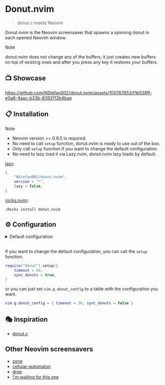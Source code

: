 # Donut.nvim

> donut.c meets Neovim

Donut.nvim is the Neovim screensaver that spawns a spinning donut in each opened Neovim window.

> [!NOTE]
>
> donut.nvim does not change any of the buffers, it just creates new buffers on top of existing ones
and after you press any key it restores your buffers.

## 📺 Showcase

https://github.com/NStefan002/donut.nvim/assets/100767853/f1b538ff-e0a8-4aac-b33b-8392f12b4bae

## 📋 Installation

> [!NOTE]
>
> -   Neovim version >= 0.9.5 is required.
> -   No need to call `setup` function, donut.nvim is ready to use out of the box.
> -   Only call `setup` function if you want to change the default configuration.
> -   No need to lazy load it via Lazy.nvim, donut.nvim lazy loads by default.


[lazy](https://github.com/folke/lazy.nvim):

```lua
{
    "NStefan002/donut.nvim",
    version = "*",
    lazy = false,
}
```

[rocks.nvim](https://github.com/nvim-neorocks/rocks.nvim):

`:Rocks install donut.nvim`

## ⚙️ Configuration

<details>
    <summary>Default configuration</summary>

```lua
{
    timeout = 300,
    sync_donuts = false,
}
```
</details>

\
If you want to change the default configuration, you can call the `setup` function.

```lua
require("donut").setup({
    timeout = 60,
    sync_donuts = true,
}
```
or you can just set `vim.g.donut_config` to a table with the configuration you want.

```lua
vim.g.donut_config = { timeout = 30, sync_donuts = false }
```


## 🎭 Inspiration

-   [donut.c](https://www.a1k0n.net/2011/07/20/donut-math.html)

## Other Neovim screensavers

-   [zone](https://github.com/tamton-aquib/zone.nvim)
-   [cellular-automaton](https://github.com/Eandrju/cellular-automaton.nvim)
-   [drop](https://github.com/folke/drop.nvim)
-   [I'm waiting for this one](https://www.reddit.com/r/neovim/comments/1bsebep/raining_inside_neovim/)
